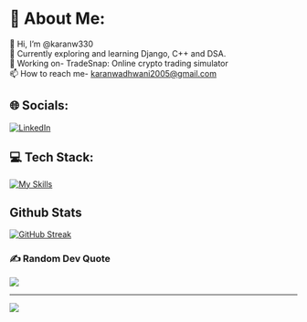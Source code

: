 
# 💫 About Me:
👋 Hi, I’m @karanw330<br>🔭 Currently exploring and learning Django, C++ and DSA.<br>💼 Working on- TradeSnap: Online crypto trading simulator<br>📫 How to reach me- karanwadhwani2005@gmail.com<br>


## 🌐 Socials:
[![LinkedIn](https://img.shields.io/badge/LinkedIn-%230077B5.svg?logo=linkedin&logoColor=white)](https://linkedin.com/in/https://www.linkedin.com/in/karan-wadhwani-b55073274) 

## 💻 Tech Stack:
[![My Skills](https://skillicons.dev/icons?i=python,flask,django,selenium,c,js)](https://skillicons.dev)

## Github Stats
[![GitHub Streak](https://streak-stats.demolab.com/?user=karanw330&theme=dark)](https://git.io/streak-stats)

### ✍️ Random Dev Quote
![](https://quotes-github-readme.vercel.app/api?type=horizontal&theme=radical)

---

[![](https://visitcount.itsvg.in/api?id=karanw330&icon=0&color=0)](https://visitcount.itsvg.in)



